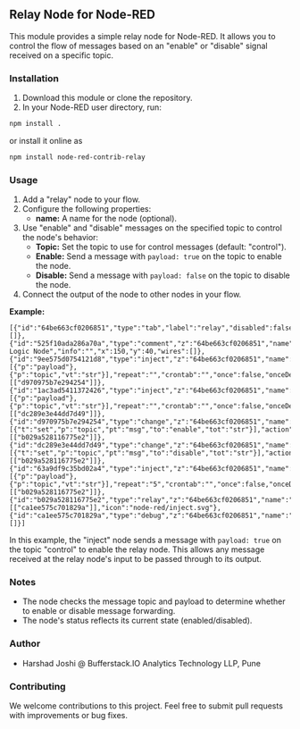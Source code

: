## Relay Node for Node-RED

This module provides a simple relay node for Node-RED. It allows you to control the flow of messages based on an "enable" or "disable" signal received on a specific topic.

### Installation

1. Download this module or clone the repository.
2. In your Node-RED user directory, run:

```bash
npm install .
```

or install it online as 

```bash 
npm install node-red-contrib-relay
```


### Usage

1. Add a "relay" node to your flow.
2. Configure the following properties:
    * **name:** A name for the node (optional).
3. Use "enable" and "disable" messages on the specified topic to control the node's behavior:
    * **Topic:** Set the topic to use for control messages (default: "control").
    * **Enable:** Send a message with `payload: true` on the topic to enable the node.
    * **Disable:** Send a message with `payload: false` on the topic to disable the node.
4. Connect the output of the node to other nodes in your flow.

**Example:**

```
[{"id":"64be663cf0206851","type":"tab","label":"relay","disabled":false,"info":"","env":[]},{"id":"525f10ada286a70a","type":"comment","z":"64be663cf0206851","name":"Relay Logic Node","info":"","x":150,"y":40,"wires":[]},{"id":"9ee575d0754121d8","type":"inject","z":"64be663cf0206851","name":"","props":[{"p":"payload"},{"p":"topic","vt":"str"}],"repeat":"","crontab":"","once":false,"onceDelay":0.1,"topic":"","payload":"true","payloadType":"bool","x":150,"y":260,"wires":[["d970975b7e294254"]]},{"id":"1ac3ad5411372426","type":"inject","z":"64be663cf0206851","name":"","props":[{"p":"payload"},{"p":"topic","vt":"str"}],"repeat":"","crontab":"","once":false,"onceDelay":0.1,"topic":"","payload":"false","payloadType":"bool","x":150,"y":320,"wires":[["dc289e3e44dd7d49"]]},{"id":"d970975b7e294254","type":"change","z":"64be663cf0206851","name":"","rules":[{"t":"set","p":"topic","pt":"msg","to":"enable","tot":"str"}],"action":"","property":"","from":"","to":"","reg":false,"x":310,"y":260,"wires":[["b029a528116775e2"]]},{"id":"dc289e3e44dd7d49","type":"change","z":"64be663cf0206851","name":"","rules":[{"t":"set","p":"topic","pt":"msg","to":"disable","tot":"str"}],"action":"","property":"","from":"","to":"","reg":false,"x":310,"y":320,"wires":[["b029a528116775e2"]]},{"id":"63a9df9c35bd02a4","type":"inject","z":"64be663cf0206851","name":"","props":[{"p":"payload"},{"p":"topic","vt":"str"}],"repeat":"5","crontab":"","once":false,"onceDelay":0.1,"topic":"","payload":"","payloadType":"date","x":310,"y":400,"wires":[["b029a528116775e2"]]},{"id":"b029a528116775e2","type":"relay","z":"64be663cf0206851","name":"relay","x":530,"y":320,"wires":[["ca1ee575c701829a"]],"icon":"node-red/inject.svg"},{"id":"ca1ee575c701829a","type":"debug","z":"64be663cf0206851","name":"Output","active":true,"tosidebar":true,"console":false,"tostatus":true,"complete":"payload","targetType":"msg","statusVal":"payload","statusType":"auto","x":750,"y":320,"wires":[]}]

```

In this example, the "inject" node sends a message with `payload: true` on the topic "control" to enable the relay node. This allows any message received at the relay node's input to be passed through to its output. 

### Notes

* The node checks the message topic and payload to determine whether to enable or disable message forwarding. 
* The node's status reflects its current state (enabled/disabled).

### Author
* Harshad Joshi @ Bufferstack.IO Analytics Technology LLP, Pune

### Contributing

We welcome contributions to this project. Feel free to submit pull requests with improvements or bug fixes.

